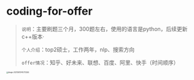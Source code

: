 # coding-for-offer

> `说明`：主要刷题三个月，300题左右，使用的语言是python，后续更新c++版本·
>
> `个人介绍`：top2硕士，工作两年，nlp、搜索方向
>
> `offer情况`：知乎、好未来、联想、百度、阿里、快手（时间顺序）

<img src="/Users/huyanwei/Library/Application Support/typora-user-images/image-20210610145751266.png" alt="image-20210610145751266" style="zoom:30%;" />
